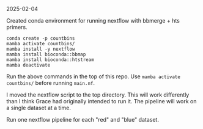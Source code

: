 2025-02-04

Created conda environment for running nextflow with bbmerge + hts primers.

```
conda create -p countbins
mamba activate countbins/
mamba install -y nextflow 
mamba install bioconda::bbmap
mamba install bioconda::htstream
mamba deactivate
```

Run the above commands in the top of this repo. Use `mamba activate countbins/` before running `main.nf`.

I moved the nextflow script to the top directory. This will work differently than I think Grace had originally intended to run it. The pipeline will work on a single dataset at a time. 

Run one nextflow pipeline for each "red" and "blue" dataset. 
